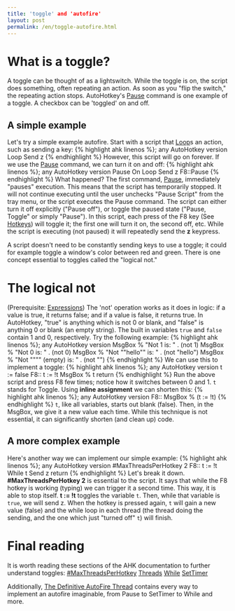 ```yaml
---
title: 'toggle' and 'autofire'
layout: post
permalink: /en/toggle-autofire.html
---
```


# What is a toggle?
A toggle can be thought of as a lightswitch. While the toggle is on, the script does something, often repeating an action. As soon as you "flip the switch," the repeating action stops. AutoHotkey's [Pause](http://d.ahk4.me/~Pause) command is one example of a toggle. A checkbox can be 'toggled' on and off.

## A simple example
Let's try a simple example autofire. Start with a script that [Loop](http://d.ahk4.me/~Loop)s an action, such as sending a key:
{% highlight ahk linenos %}; any AutoHotkey version
Loop
	Send z
{% endhighlight %}
However, this script will go on forever. If we use the [Pause](http://d.ahk4.me/~Pause) command, we can turn it on and off:
{% highlight ahk linenos %}; any AutoHotkey version
Pause On
Loop
	Send z
F8::Pause
{% endhighlight %}
What happened? The first command, [Pause](http://d.ahk4.me/~Pause), immediately "pauses" execution. This means that the script has temporarily stopped. It will not continue executing until the user unchecks "Pause Script" from the tray menu, or the script executes the Pause command. The script can either turn it off explicitly ("Pause off"), or toggle the paused state ("Pause, Toggle" or simply "Pause"). In this script, each press of the F8 key (See [Hotkeys]()) will toggle it; the first one will turn it on, the second off, etc. While the script is executing (not paused) it will repeatedly send the **z** keypress.

A script doesn't need to be constantly sending keys to use a toggle; it could for example toggle a window's color between red and green. There is one concept essential to toggles called the "logical not."

# The logical not
(Prerequisite: [Expressions](http://d.ahk4.me/Expressions))
The 'not' operation works as it does in logic: if a value is true, it returns false; and if a value is false, it returns true. In AutoHotkey, "true" is anything which is not 0 or blank, and "false" is anything 0 or blank (an empty string). The built in variables `true` and `false` contain 1 and 0, respectively. Try the following example:
{% highlight ahk linenos %}; any AutoHotkey version
MsgBox % "Not 1 is: " . (not 1)
MsgBox % "Not 0 is: " . (not 0)
MsgBox % "Not ""hello"" is: " . (not "hello")
MsgBox % "Not """" (empty) is: " . (not "")
{% endhighlight %}
We can use this to implement a toggle: 
{% highlight ahk linenos %}; any AutoHotkey version
t := false
F8::
 t := !t
 MsgBox % t
 return
{% endhighlight %}
Run the above script and press F8 few times; notice how it switches between 0 and 1. `t` stands for Toggle. Using **inline assignment** we can shorten this:
{% highlight ahk linenos %}; any AutoHotkey version
F8:: MsgBox % (t := !t)
{% endhighlight %}
`t`, like all variables, starts out blank (false). Then, in the MsgBox, we give it a new value each time. While this technique is not essential, it can significantly shorten (and clean up) code.

## A more complex example <!-- add more later? -->
Here's another way we can implement our simple example:
{% highlight ahk linenos %}; any AutoHotkey version
#MaxThreadsPerHotkey 2
F8::
 t := !t
 While t
	Send z
return
{% endhighlight %}
Let's break it down. **#MaxThreadsPerHotkey 2** is essential to the script. It says that while the F8 hotkey is working (typing) we can trigger it a second time. This way, it is able to stop itself. **t := !t** toggles the variable `t`. Then, while that variable is `true`, we will send z. When the hotkey is pressed again, `t` will gain a new value (false) and the while loop in each thread (the thread doing the sending, and the one which just "turned off" `t`) will finish.

# Final reading

It is worth reading these sections of the AHK documentation to further understand toggles:
[#MaxThreadsPerHotkey](http://www.autohotkey.net/~Lexikos/AutoHotkey_L/docs/commands/_MaxThreadsPerHotkey.htm)
[Threads](http://www.autohotkey.net/~Lexikos/AutoHotkey_L/docs/misc/Threads.htm)
[While](http://www.autohotkey.com/docs/commands/While.htm)
[SetTimer](http://www.autohotkey.net/~Lexikos/AutoHotkey_L/docs/commands/SetTimer.htm)

Additionally, [The Definitive AutoFire Thread](http://www.autohotkey.com/forum/topic69474.html) contains every way to implement an autofire imaginable, from Pause to SetTimer to While and more.